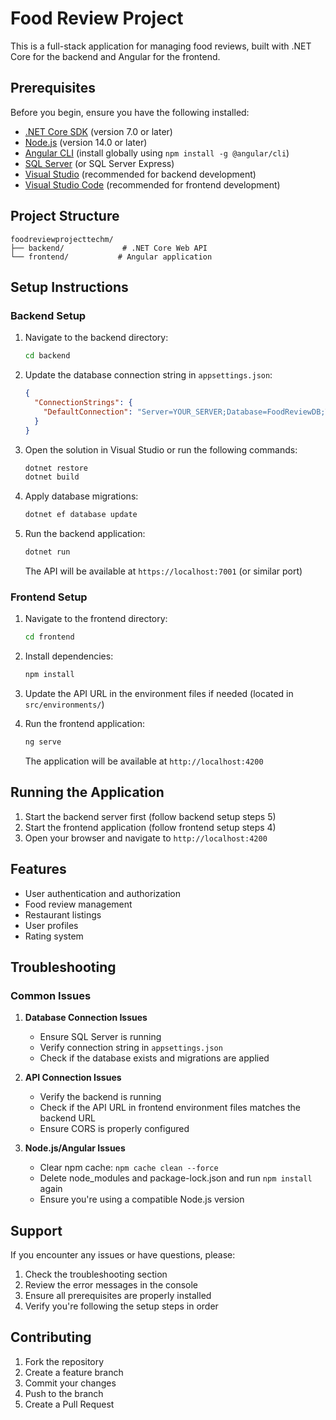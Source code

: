 # Food Review Project

This is a full-stack application for managing food reviews, built with .NET Core for the backend and Angular for the frontend.

## Prerequisites

Before you begin, ensure you have the following installed:
- [.NET Core SDK](https://dotnet.microsoft.com/download) (version 7.0 or later)
- [Node.js](https://nodejs.org/) (version 14.0 or later)
- [Angular CLI](https://angular.io/cli) (install globally using `npm install -g @angular/cli`)
- [SQL Server](https://www.microsoft.com/en-us/sql-server/sql-server-downloads) (or SQL Server Express)
- [Visual Studio](https://visualstudio.microsoft.com/) (recommended for backend development)
- [Visual Studio Code](https://code.visualstudio.com/) (recommended for frontend development)

## Project Structure

```
foodreviewprojecttechm/
├── backend/             # .NET Core Web API
└── frontend/           # Angular application
```

## Setup Instructions

### Backend Setup

1. Navigate to the backend directory:
   ```bash
   cd backend
   ```

2. Update the database connection string in `appsettings.json`:
   ```json
   {
     "ConnectionStrings": {
       "DefaultConnection": "Server=YOUR_SERVER;Database=FoodReviewDB;Trusted_Connection=True;MultipleActiveResultSets=true"
     }
   }
   ```

3. Open the solution in Visual Studio or run the following commands:
   ```bash
   dotnet restore
   dotnet build
   ```

4. Apply database migrations:
   ```bash
   dotnet ef database update
   ```

5. Run the backend application:
   ```bash
   dotnet run
   ```
   The API will be available at `https://localhost:7001` (or similar port)

### Frontend Setup

1. Navigate to the frontend directory:
   ```bash
   cd frontend
   ```

2. Install dependencies:
   ```bash
   npm install
   ```

3. Update the API URL in the environment files if needed (located in `src/environments/`)

4. Run the frontend application:
   ```bash
   ng serve
   ```
   The application will be available at `http://localhost:4200`

## Running the Application

1. Start the backend server first (follow backend setup steps 5)
2. Start the frontend application (follow frontend setup steps 4)
3. Open your browser and navigate to `http://localhost:4200`

## Features

- User authentication and authorization
- Food review management
- Restaurant listings
- User profiles
- Rating system

## Troubleshooting

### Common Issues

1. **Database Connection Issues**
   - Ensure SQL Server is running
   - Verify connection string in `appsettings.json`
   - Check if the database exists and migrations are applied

2. **API Connection Issues**
   - Verify the backend is running
   - Check if the API URL in frontend environment files matches the backend URL
   - Ensure CORS is properly configured

3. **Node.js/Angular Issues**
   - Clear npm cache: `npm cache clean --force`
   - Delete node_modules and package-lock.json and run `npm install` again
   - Ensure you're using a compatible Node.js version

## Support

If you encounter any issues or have questions, please:
1. Check the troubleshooting section
2. Review the error messages in the console
3. Ensure all prerequisites are properly installed
4. Verify you're following the setup steps in order

## Contributing

1. Fork the repository
2. Create a feature branch
3. Commit your changes
4. Push to the branch
5. Create a Pull Request 